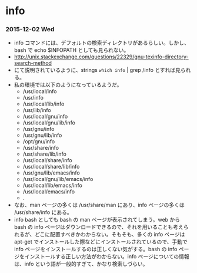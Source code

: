 # info

### 2015-12-02 Wed

- info コマンドには、デフォルトの検索ディレクトリがあるらしい。しかし、bash で echo $INFOPATH としても見られない。
- http://unix.stackexchange.com/questions/22329/gnu-texinfo-directory-search-method
- にて説明されているように、strings `which info` | grep /info とすれば見られる。
- 私の環境では以下のようになっているようだ。
    - /usr/local/info
    - /usr/info
    - /usr/local/lib/info
    - /usr/lib/info
    - /usr/local/gnu/info
    - /usr/local/gnu/lib/info
    - /usr/gnu/info
    - /usr/gnu/lib/info
    - /opt/gnu/info
    - /usr/share/info
    - /usr/share/lib/info
    - /usr/local/share/info
    - /usr/local/share/lib/info
    - /usr/gnu/lib/emacs/info
    - /usr/local/gnu/lib/emacs/info
    - /usr/local/lib/emacs/info
    - /usr/local/emacs/info
    - .
- なお、man ページの多くは /usr/share/man にあり、info ページの多くは /usr/share/info にある。
- info bash としても bash の man ページが表示されてしまう。web から bash の info ページはダウンロードできるので、それを用いることも考えられるが、どこに配置すべきかわからない。そもそも、多くの info ページは apt-get でインストールした際などにインストールされているので、手動で info ページをインストールするのは正しくない気がする。bash の info ページをインストールする正しい方法がわからない。info ページについての情報は、info という語が一般的すぎて、かなり検索しづらい。

